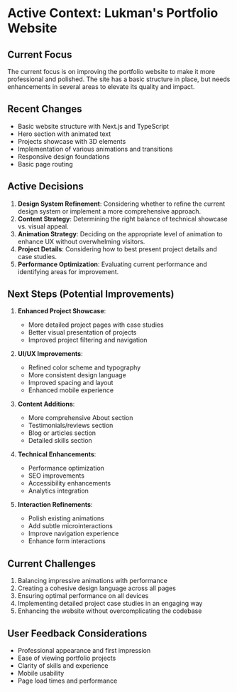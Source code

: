 # Active Context: Lukman's Portfolio Website

## Current Focus
The current focus is on improving the portfolio website to make it more professional and polished. The site has a basic structure in place, but needs enhancements in several areas to elevate its quality and impact.

## Recent Changes
- Basic website structure with Next.js and TypeScript
- Hero section with animated text
- Projects showcase with 3D elements
- Implementation of various animations and transitions
- Responsive design foundations
- Basic page routing

## Active Decisions
1. **Design System Refinement**: Considering whether to refine the current design system or implement a more comprehensive approach.
2. **Content Strategy**: Determining the right balance of technical showcase vs. visual appeal.
3. **Animation Strategy**: Deciding on the appropriate level of animation to enhance UX without overwhelming visitors.
4. **Project Details**: Considering how to best present project details and case studies.
5. **Performance Optimization**: Evaluating current performance and identifying areas for improvement.

## Next Steps (Potential Improvements)
1. **Enhanced Project Showcase**:
   - More detailed project pages with case studies
   - Better visual presentation of projects
   - Improved project filtering and navigation

2. **UI/UX Improvements**:
   - Refined color scheme and typography
   - More consistent design language
   - Improved spacing and layout
   - Enhanced mobile experience

3. **Content Additions**:
   - More comprehensive About section
   - Testimonials/reviews section
   - Blog or articles section
   - Detailed skills section

4. **Technical Enhancements**:
   - Performance optimization
   - SEO improvements
   - Accessibility enhancements
   - Analytics integration

5. **Interaction Refinements**:
   - Polish existing animations
   - Add subtle microinteractions
   - Improve navigation experience
   - Enhance form interactions

## Current Challenges
1. Balancing impressive animations with performance
2. Creating a cohesive design language across all pages
3. Ensuring optimal performance on all devices
4. Implementing detailed project case studies in an engaging way
5. Enhancing the website without overcomplicating the codebase

## User Feedback Considerations
- Professional appearance and first impression
- Ease of viewing portfolio projects
- Clarity of skills and experience
- Mobile usability
- Page load times and performance 